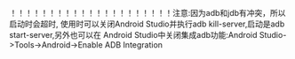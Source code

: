 ！！！！！！！！！！！！！！！！！！！！！注意:因为adb和jdb有冲突，所以启动时会超时,
使用时可以关闭Android Studio并执行adb kill-server,启动是adb start-server,另外也可以在
Android Studio中关闭集成adb功能:Android Studio->Tools->Android->Enable ADB Integration
